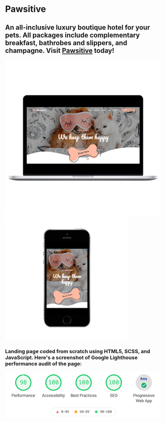 # Pawsitive

## An all-inclusive luxury boutique hotel for your pets. All packages include complementary breakfast, bathrobes and slippers, and champagne. Visit [Pawsitive](https://www.pawsitive.cc/) today!

![Screenshot](assets/macbookpro15_front.png "MacBook Pro screenshot")
![Screenshot](assets/iphonesespacegrey_portrait.png "iPhone screenshot")

### Landing page coded from scratch using HTML5, SCSS, and JavaScript. Here's a screenshot of Google Lighthouse performance audit of the page:

![Screenshot](assets/lighthouse.png "Lighthouse audit")

